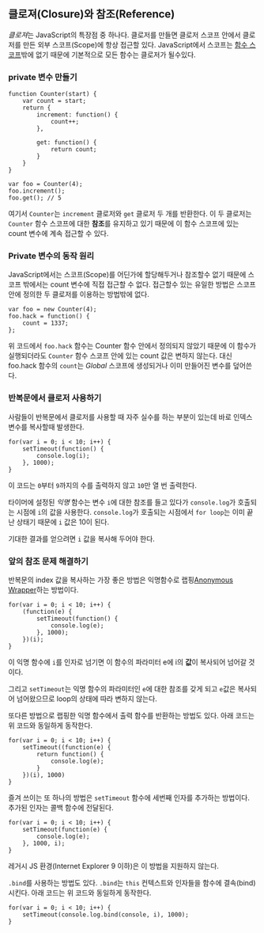 ## 클로져(Closure)와 참조(Reference)

*클로져*는 JavaScript의 특장점 중 하나다. 클로저를 만들면 클로저 스코프 안에서 클로저를 만든 외부 스코프(Scope)에 항상 접근할 있다. JavaScript에서 스코프는 [함수 스코프](#function.scopes)밖에 없기 때문에 기본적으로 모든 함수는 클로저가 될수있다.

### private 변수 만들기

    function Counter(start) {
        var count = start;
        return {
            increment: function() {
                count++;
            },

            get: function() {
                return count;
            }
        }
    }

    var foo = Counter(4);
    foo.increment();
    foo.get(); // 5

여기서 `Counter`는 `increment` 클로저와 `get` 클로저 두 개를 반환한다. 이 두 클로저는 `Counter` 함수 스코프에 대한 **참조**를 유지하고 있기 때문에 이 함수 스코프에 있는 count 변수에 계속 접근할 수 있다.

### Private 변수의 동작 원리

JavaScript에서는 스코프(Scope)를 어딘가에 할당해두거나 참조할수 없기 때문에 스코프 밖에서는 count 변수에 직접 접근할 수 없다. 접근할수 있는 유일한 방법은 스코프 안에 정의한 두 클로저를 이용하는 방법밖에 없다. 

    var foo = new Counter(4);
    foo.hack = function() {
        count = 1337;
    };

위 코드에서 `foo.hack` 함수는 Counter 함수 안에서 정의되지 않았기 때문에 이 함수가 실행되더라도 `Counter` 함수 스코프 안에 있는 count 값은 변하지 않는다. 대신 foo.hack 함수의 `count`는 *Global* 스코프에 생성되거나 이미 만들어진 변수를 덮어쓴다.

### 반복문에서 클로저 사용하기

사람들이 반복문에서 클로저를 사용할 때 자주 실수를 하는 부분이 있는데 바로 인덱스 변수를 복사할때 발생한다.

    for(var i = 0; i < 10; i++) {
        setTimeout(function() {
            console.log(i);  
        }, 1000);
    }

이 코드는 `0`부터 `9`까지의 수를 출력하지 않고 `10`만 열 번 출력한다.

타이머에 설정된 *익명* 함수는 변수 `i`에 대한 참조를 들고 있다가 `console.log`가 호출되는 시점에 `i`의 값을 사용한다. `console.log`가 호출되는 시점에서 `for loop`는 이미 끝난 상태기 때문에 `i` 값은 10이 된다.

기대한 결과를 얻으려면 `i` 값을 복사해 두어야 한다.

### 앞의 참조 문제 해결하기

반복문의 index 값을 복사하는 가장 좋은 방법은 익명함수로 랩핑[Anonymous Wrapper](#function.scopes)하는 방법이다.

    for(var i = 0; i < 10; i++) {
        (function(e) {
            setTimeout(function() {
                console.log(e);  
            }, 1000);
        })(i);
    }

이 익명 함수에 `i`를 인자로 넘기면 이 함수의 파라미터 e에 i의 **값**이 복사되어 넘어갈 것이다.

그리고 `setTimeout`는 익명 함수의 파라미터인 `e`에 대한 참조를 갖게 되고 `e`값은 복사되어 넘어왔으므로 loop의 상태에 따라 변하지 않는다.

또다른 방법으로 랩핑한 익명 함수에서 출력 함수를 반환하는 방법도 있다. 아래 코드는 위 코드와 동일하게 동작한다.

    for(var i = 0; i < 10; i++) {
        setTimeout((function(e) {
            return function() {
                console.log(e);
            }
        })(i), 1000)
    }

즐겨 쓰이는 또 하나의 방법은 `setTimeout` 함수에 세번째 인자를 추가하는 방법이다. 
추가된 인자는 콜백 함수에 전달된다.

    for(var i = 0; i < 10; i++) {
        setTimeout(function(e) {
            console.log(e);  
        }, 1000, i);
    }

레거시 JS 환경(Internet Explorer 9 이하)은 이 방법을 지원하지 않는다.

`.bind`를 사용하는 방법도 있다. `.bind`는 `this` 컨텍스트와 인자들을 함수에 결속(bind)시킨다. 
아래 코드는 위 코드와 동일하게 동작한다.

    for(var i = 0; i < 10; i++) {
        setTimeout(console.log.bind(console, i), 1000);
    }
